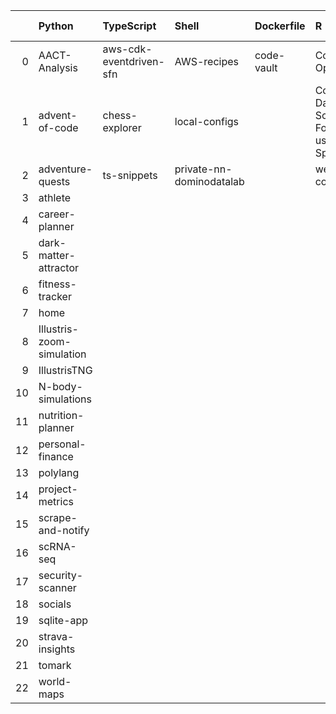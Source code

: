 |    | Python                    | TypeScript              | Shell                    | Dockerfile   | R                                                        | JavaScript                           | Jupyter Notebook   | C                   | PowerShell   | HTML              |
|---:|:--------------------------|:------------------------|:-------------------------|:-------------|:---------------------------------------------------------|:-------------------------------------|:-------------------|:--------------------|:-------------|:------------------|
|  0 | AACT-Analysis             | aws-cdk-eventdriven-sfn | AWS-recipes              | code-vault   | Computation-Optimizations                                | DHC                                  | hypothesis-testing | OverTheWire-website | performance  | workout-generator |
|  1 | advent-of-code            | chess-explorer          | local-configs            |              | Coursera-Data-Science-Foundations-using-R-Specialization | web-application-jquery-and-bootstrap | mnist-classifyer   |                     |              |                   |
|  2 | adventure-quests          | ts-snippets             | private-nn-dominodatalab |              | wearable-computing                                       |                                      | twitter-novo       |                     |              |                   |
|  3 | athlete                   |                         |                          |              |                                                          |                                      |                    |                     |              |                   |
|  4 | career-planner            |                         |                          |              |                                                          |                                      |                    |                     |              |                   |
|  5 | dark-matter-attractor     |                         |                          |              |                                                          |                                      |                    |                     |              |                   |
|  6 | fitness-tracker           |                         |                          |              |                                                          |                                      |                    |                     |              |                   |
|  7 | home                      |                         |                          |              |                                                          |                                      |                    |                     |              |                   |
|  8 | Illustris-zoom-simulation |                         |                          |              |                                                          |                                      |                    |                     |              |                   |
|  9 | IllustrisTNG              |                         |                          |              |                                                          |                                      |                    |                     |              |                   |
| 10 | N-body-simulations        |                         |                          |              |                                                          |                                      |                    |                     |              |                   |
| 11 | nutrition-planner         |                         |                          |              |                                                          |                                      |                    |                     |              |                   |
| 12 | personal-finance          |                         |                          |              |                                                          |                                      |                    |                     |              |                   |
| 13 | polylang                  |                         |                          |              |                                                          |                                      |                    |                     |              |                   |
| 14 | project-metrics           |                         |                          |              |                                                          |                                      |                    |                     |              |                   |
| 15 | scrape-and-notify         |                         |                          |              |                                                          |                                      |                    |                     |              |                   |
| 16 | scRNA-seq                 |                         |                          |              |                                                          |                                      |                    |                     |              |                   |
| 17 | security-scanner          |                         |                          |              |                                                          |                                      |                    |                     |              |                   |
| 18 | socials                   |                         |                          |              |                                                          |                                      |                    |                     |              |                   |
| 19 | sqlite-app                |                         |                          |              |                                                          |                                      |                    |                     |              |                   |
| 20 | strava-insights           |                         |                          |              |                                                          |                                      |                    |                     |              |                   |
| 21 | tomark                    |                         |                          |              |                                                          |                                      |                    |                     |              |                   |
| 22 | world-maps                |                         |                          |              |                                                          |                                      |                    |                     |              |                   |